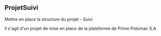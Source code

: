 ## ProjetSuivi

Mettre en place la structure du projet - Suivi

Il s'agit d'un projet de mise en place de la plateforme de Prime Potomac S.A
